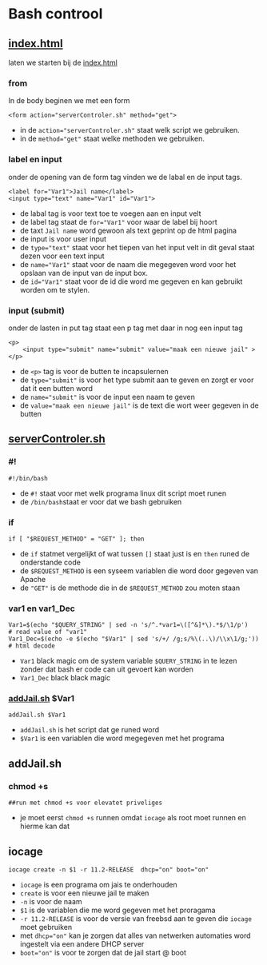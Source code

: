 # Bash controol
## [index.html](./serverControler/index.html)
laten we starten bij de [index.html](./bashScrips/serverControler/index.html)  
### from
In de body beginen we met een form
```
<form action="serverControler.sh" method="get">
```
- in de `action="serverControler.sh"` staat welk script we gebruiken.  
- in de `method="get"` staat welke methoden we gebruiken.  
### label en input  
onder de opening van de form tag vinden we de labal en de input tags.  
```
<label for="Var1">Jail name</label>
<input type="text" name="Var1" id="Var1">
```  
- de labal tag is voor text toe te voegen aan en input velt
- de label tag staat de `for="Var1"` voor waar de label bij hoort  
- de taxt `Jail name` word gewoon als text geprint op de html pagina  
- de input is voor user input 
- de `type="text"` staat voor het tiepen van het input velt in dit geval staat dezen voor een text input
- de `name="Var1"` staat voor de naam die megegeven word voor het opslaan van de input van de input box.
- de `id="Var1"` staat voor de id die word me gegeven en kan gebruikt worden om te stylen.
###  input (submit)
onder de lasten in put tag staat een p tag met daar in nog een input tag
```
<p>
    <input type="submit" name="submit" value="maak een nieuwe jail" >
</p>
```
- de `<p>` tag is voor de butten te incapsulernen
- de `type="submit"` is voor het type submit aan te geven en zorgt er voor dat it een butten word 
- de `name="submit"` is voor de input een naam te geven
- de `value="maak een nieuwe jail"` is de text die wort weer gegeven in de butten
## [serverControler.sh](./serverControler/serverControler.sh)
### #!
```
#!/bin/bash
```
- de `#!` staat voor met welk programa linux dit script moet runen
- de `/bin/bash`staat er voor dat we bash  gebruiken 
### if
```
if [ "$REQUEST_METHOD" = "GET" ]; then
```
- de `if` statmet vergelijkt of wat tussen `[]` staat just is en `then` runed de onderstande code
- de  `$REQUEST_METHOD` is een syseem variablen die word door gegeven van Apache
- de `"GET"`  is de methode die in de `$REQUEST_METHOD` zou moten staan
### var1 en var1_Dec
```
Var1=$(echo "$QUERY_STRING" | sed -n 's/^.*var1=\([^&]*\).*$/\1/p')    # read value of "var1"
Var1_Dec=$(echo -e $(echo "$Var1" | sed 's/+/ /g;s/%\(..\)/\\x\1/g;'))    # html decode
```
- `Var1` black magic om de system variable `$QUERY_STRING` in te lezen zonder dat bash er code can uit gevoert kan worden
-  `Var1_Dec` black black magic
### [addJail.sh](./serverControler/addJail.sh) $Var1
```
addJail.sh $Var1
```
- `addJail.sh` is het script dat ge runed word
- `$Var1` is een variablen die word megegeven met het programa
## addJail.sh
### chmod +s
```
##run met chmod +s voor elevatet priveliges
```
- je moet eerst `chmod +s` runnen omdat `iocage` als root moet runnen en hierme kan dat
## iocage
```
iocage create -n $1 -r 11.2-RELEASE  dhcp="on" boot="on"
```
- `iocage` is een programa om jais te onderhouden
- `create` is voor een nieuwe jail te maken
- `-n` is voor de naam
- `$1` is de variablen die me word gegeven met het proragama
- `-r 11.2-RELEASE` is voor de versie van freebsd aan te geven die `iocage` moet gebruiken
- met `dhcp="on"` kan je zorgen dat alles van netwerken automaties word ingestelt via een andere DHCP server
- `boot="on"` is voor te zorgen dat de jail start @ boot
 